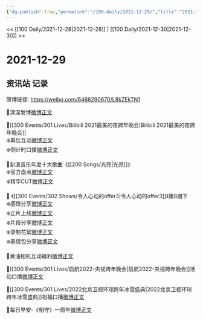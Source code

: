 ```yaml
---
{"dg-publish":true,"permalink":"/100-daily/2021-12-29/","title":"2021-12-29"}
---
```



<< [[100 Daily/2021-12-28\|2021-12-28]] | [[100 Daily/2021-12-30\|2021-12-30]] >>

# 2021-12-29

## 资讯站 记录

原博链接: https://weibo.com/6466290670/L8kZEkTN1

🌟深深发博[微博正文](https://m.weibo.cn/6466290670/4719859071978396)

🌟[[300 Events/301 Lives/Bilibili 2021最美的夜跨年晚会\|Bilibili 2021最美的夜跨年晚会]]  
❄️幕后互动[微博正文](https://m.weibo.cn/6466290670/4719702922233891)  
❄️倒计时口播[微博正文](https://m.weibo.cn/6466290670/4719728633053296)

🌟新浪音乐年度十大歌曲《[[200 Songs/光亮\|光亮]]》  
❄️官方盘点[微博正文](https://m.weibo.cn/6466290670/4719739899741178)  
❄️精华CUT[微博正文](https://m.weibo.cn/6466290670/4719745393492786)

🌟 《[[300 Events/302 Shows/令人心动的offer3\|令人心动的offer3]]》第8期下  
❄️感悟分享[微博正文](https://m.weibo.cn/6466290670/4719780269131636)  
❄️正片上线[微博正文](https://m.weibo.cn/6466290670/4719843133883441)  
❄️片段分享[微博正文](https://m.weibo.cn/6466290670/4719843838787793)  
❄️录制花絮[微博正文](https://m.weibo.cn/6466290670/4719866282513989)  
❄️表情包分享[微博正文](https://m.weibo.cn/6466290670/4719842512339044)

🌟黄油相机互动福利[微博正文](https://m.weibo.cn/6466290670/4719746765815922)

🌟[[300 Events/301 Lives/启航2022-央视跨年晚会\|启航2022-央视跨年晚会]]活动口播[微博正文](https://m.weibo.cn/6466290670/4719781729535187)

🌟[[300 Events/301 Lives/2022北京卫视环球跨年冰雪盛典\|2022北京卫视环球跨年冰雪盛典]]祝福口播[微博正文](https://m.weibo.cn/6466290670/4719728020687116)

🌟每日早安-《相守》一周年[微博正文](https://m.weibo.cn/6466290670/4719651168454886)

